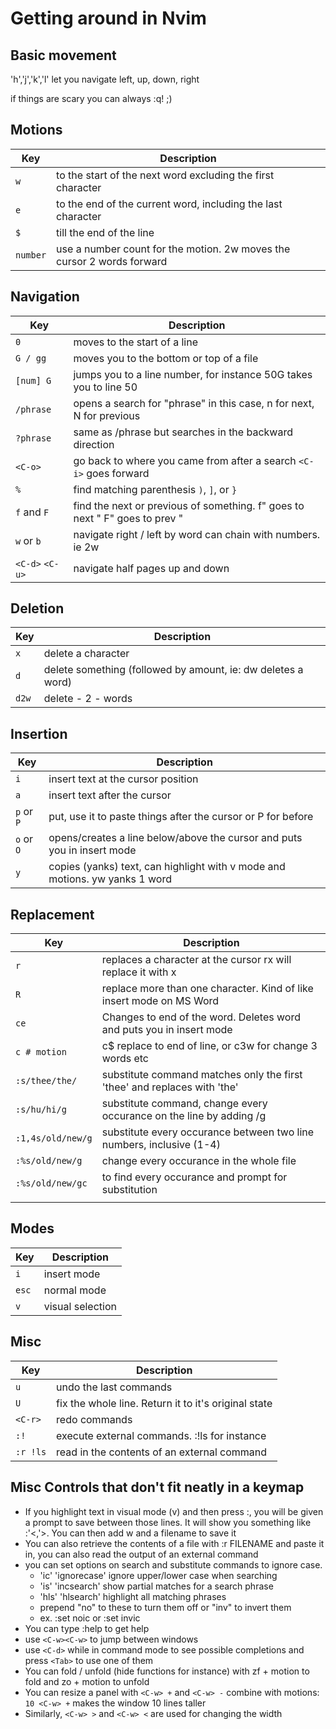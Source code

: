 # Getting around in Nvim

## Basic movement

'h','j','k','l' let you navigate left, up, down, right

if things are scary you can always :q!  ;)

## Motions

| Key              | Description                                                                 |
| ---------------- | --------------------------------------------------------------------------- |
| `w`              | to the start of the next word excluding the first character                 |
| `e`              | to the end of the current word, including the last character                |
| `$`              | till the end of the line                                                    |
| `number`         | use a number count for the motion. 2w moves the cursor 2 words forward      |

## Navigation

| Key              | Description                                                                 |
| ---------------- | --------------------------------------------------------------------------- |
| `0`              | moves to the start of a line                                                |
| `G / gg`         | moves you to the bottom or top of a file                                    |
| `[num] G`        | jumps you to a line number, for instance 50G takes you to line 50           |
| `/phrase`        | opens a search for "phrase" in this case, n for next, N for previous        |
| `?phrase`        | same as /phrase but searches in the backward direction                      |
| `<C-o>`          | go back to where you came from after a search `<C-i>` goes forward          |
| `%`              | find matching parenthesis `)`, `]`, or `}`                                  |
| `f` and `F`      | find the next or previous of something. f" goes to next " F" goes to prev " |
| `w` or `b`       | navigate right / left by word can chain with numbers. ie 2w                 |
| `<C-d>` `<C-u>`  | navigate half pages up and down                                             | 

## Deletion

| Key              | Description                                                                 |
| ---------------- | --------------------------------------------------------------------------- |
| `x`              | delete a character                                                          |
| `d`              | delete something (followed by amount, ie: dw deletes a word)                |
| `d2w`            | delete - 2 - words                                                          |

## Insertion

| Key              | Description                                                                 |
| ---------------- | --------------------------------------------------------------------------- |
| `i`              | insert text at the cursor position                                          |
| `a`              | insert text after the cursor                                                |
| `p` or `P`       | put, use it to paste things after the cursor or P for before                |
| `o` or `O`       | opens/creates a line below/above the cursor and puts you in insert mode     |
| `y`              | copies (yanks) text, can highlight with v mode and motions. yw yanks 1 word |

## Replacement

| Key              | Description                                                                 |
| ---------------- | --------------------------------------------------------------------------- |
| `r`              | replaces a character at the cursor rx will replace it with x                |
| `R`              | replace more than one character. Kind of like insert mode on MS Word        |
| `ce`             | Changes to end of the word. Deletes word and puts you in insert mode        |
| `c # motion`     | c$ replace to end of line, or c3w for change 3 words etc                    |
| `:s/thee/the/`   | substitute command matches only the first 'thee' and replaces with 'the'    |
| `:s/hu/hi/g`     | substitute command, change every occurance on the line by adding /g         |
| `:1,4s/old/new/g`| substitute every occurance between two line numbers, inclusive (1-4)        |
| `:%s/old/new/g`  | change every occurance in the whole file                                    |
| `:%s/old/new/gc` | to find every occurance and prompt for substitution                         |
|                  |                                                                             |

## Modes

| Key              | Description                                                                 |
| ---------------- | --------------------------------------------------------------------------- |
| `i`              | insert mode                                                                 |
| `esc`            | normal mode                                                                 |
| `v`              | visual selection                                                            |

## Misc

| Key              | Description                                                                 |
| ---------------- | --------------------------------------------------------------------------- |
| `u`              | undo the last commands                                                      |
| `U`              | fix the whole line. Return it to it's original state                        |
| `<C-r>`          | redo commands                                                               |
| `:!`             | execute external commands. :!ls for instance                                |
| `:r !ls`         | read in the contents of an external command                                 |

## Misc Controls that don't fit neatly in a keymap

- If you highlight text in visual mode (v) and then press :, you will be given a prompt to save between those lines. It will show you something like :'<,'>. You can then add w and a filename to save it
- You can also retrieve the contents of a file with :r FILENAME and paste it in, you can also read the output of an external command
- you can set options on search and substitute commands to ignore case.
  - 'ic' 'ignorecase'     ignore upper/lower case when searching
  - 'is' 'incsearch'      show partial matches for a search phrase
  - 'hls' 'hlsearch'      highlight all matching phrases
  - prepend "no" to these to turn them off or "inv" to invert them
  - ex. :set noic or :set invic
- You can type :help to get help
- use `<C-w><C-w>` to jump between windows
- use `<C-d>` while in command mode to see possible completions and press `<Tab>` to use one of them
- You can fold / unfold (hide functions for instance) with zf + motion to fold and zo + motion to unfold
- You can resize a panel with `<C-w> +` and `<C-w> -` combine with motions: `10 <C-w> +` makes the window 10 lines taller
- Similarly, `<C-w> >` and `<C-w> <` are used for changing the width

<!--
Use this for making additional columns
|                  |                                                                             |
-->

